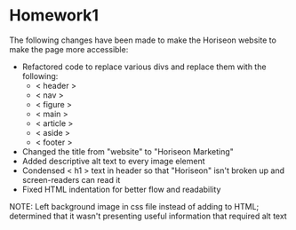 # Homework1

The following changes have been made to make the Horiseon website to make the page more accessible:
- Refactored code to replace various divs and replace them with the following:
    - < header >
    - < nav >
    - < figure >
    - < main >
    - < article >
    - < aside >
    - < footer >
 - Changed the title from "website" to "Horiseon Marketing"
 - Added descriptive alt text to every image element
 - Condensed < h1 > text in header so that "Horiseon" isn't broken up and screen-readers can read it
 - Fixed HTML indentation for better flow and readability
 
 
 NOTE: Left background image in css file instead of adding to HTML; determined that it wasn't presenting useful information that required alt text
 
